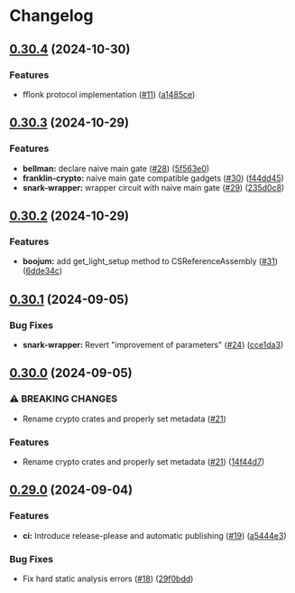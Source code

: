 # Changelog

## [0.30.4](https://github.com/matter-labs/zksync-crypto/compare/v0.30.3...v0.30.4) (2024-10-30)


### Features

* fflonk protocol implementation  ([#11](https://github.com/matter-labs/zksync-crypto/issues/11)) ([a1485ce](https://github.com/matter-labs/zksync-crypto/commit/a1485ce53f1a92892c4845f02f0fc3416899bd92))

## [0.30.3](https://github.com/matter-labs/zksync-crypto/compare/v0.30.2...v0.30.3) (2024-10-29)


### Features

* **bellman:** declare naive main gate ([#28](https://github.com/matter-labs/zksync-crypto/issues/28)) ([5f563e0](https://github.com/matter-labs/zksync-crypto/commit/5f563e06a0c0c76c1c232ef041c359e7256d333c))
* **franklin-crypto:** naive main gate compatible gadgets ([#30](https://github.com/matter-labs/zksync-crypto/issues/30)) ([f44dd45](https://github.com/matter-labs/zksync-crypto/commit/f44dd45ce587326bb6f0a0b84ce6096e191ca298))
* **snark-wrapper:** wrapper circuit with naive main gate ([#29](https://github.com/matter-labs/zksync-crypto/issues/29)) ([235d0c8](https://github.com/matter-labs/zksync-crypto/commit/235d0c8481b7079a07ccb621745a230194bb00ce))

## [0.30.2](https://github.com/matter-labs/zksync-crypto/compare/v0.30.1...v0.30.2) (2024-10-29)


### Features

* **boojum:** add get_light_setup method to CSReferenceAssembly ([#31](https://github.com/matter-labs/zksync-crypto/issues/31)) ([6dde34c](https://github.com/matter-labs/zksync-crypto/commit/6dde34c119bf7f0ff91734d513adc8b265d17d16))

## [0.30.1](https://github.com/matter-labs/zksync-crypto/compare/v0.30.0...v0.30.1) (2024-09-05)


### Bug Fixes

* **snark-wrapper:** Revert "improvement of parameters" ([#24](https://github.com/matter-labs/zksync-crypto/issues/24)) ([cce1da3](https://github.com/matter-labs/zksync-crypto/commit/cce1da378761dd76271730ad154e6f5b8a7675bb))

## [0.30.0](https://github.com/matter-labs/zksync-crypto/compare/v0.29.0...v0.30.0) (2024-09-05)


### ⚠ BREAKING CHANGES

* Rename crypto crates and properly set metadata ([#21](https://github.com/matter-labs/zksync-crypto/issues/21))

### Features

* Rename crypto crates and properly set metadata ([#21](https://github.com/matter-labs/zksync-crypto/issues/21)) ([14f44d7](https://github.com/matter-labs/zksync-crypto/commit/14f44d7c3054e02fe8fbaa093a4548b4b5d2f5cf))

## [0.29.0](https://github.com/matter-labs/zksync-crypto/compare/v0.28.0...v0.29.0) (2024-09-04)


### Features

* **ci:** Introduce release-please and automatic publishing ([#19](https://github.com/matter-labs/zksync-crypto/issues/19)) ([a5444e3](https://github.com/matter-labs/zksync-crypto/commit/a5444e35f5074c0f0de6a9556c49682c228d92de))


### Bug Fixes

* Fix hard static analysis errors ([#18](https://github.com/matter-labs/zksync-crypto/issues/18)) ([29f0bdd](https://github.com/matter-labs/zksync-crypto/commit/29f0bddac058f0c460c36e914616252e9eee736e))
